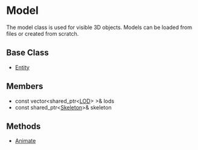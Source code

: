 # Model
The model class is used for visible 3D objects. Models can be loaded from files or created from scratch.

## Base Class
* [Entity](../Object/CPP_Entity.md)

## Members
- const vector<shared_ptr<[LOD](API_LOD)\> \>& lods
- const shared_ptr<[Skeleton](CPP_Skeleton)\>& skeleton

## Methods
- [Animate](API_Model_Animate)
